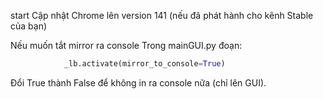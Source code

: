 start
Cập nhật Chrome lên version 141 (nếu đã phát hành cho kênh Stable của bạn)




Nếu muốn tắt mirror ra console
Trong mainGUI.py đoạn:

```python
            _lb.activate(mirror_to_console=True)
```

Đổi True thành False để không in ra console nữa (chỉ lên GUI).